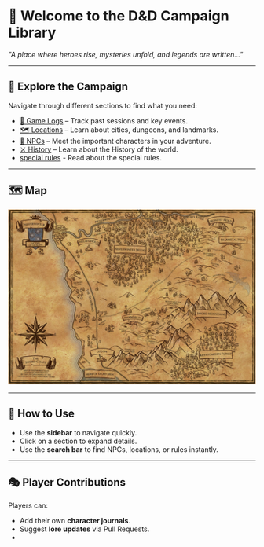 # 🏰 Welcome to the D&D Campaign Library

*"A place where heroes rise, mysteries unfold, and legends are written..."*

---
## 📖 Explore the Campaign
Navigate through different sections to find what you need:

- [📜 Game Logs](logs.md) – Track past sessions and key events.
- [🗺️ Locations](Locations.md) – Learn about cities, dungeons, and landmarks.
- [🧙 NPCs](NPCs.md) – Meet the important characters in your adventure. 
- [⚔️ History](history.md) – Learn about the History of the world.
- [special rules](bloodbowl.md) - Read about the special rules.

---
## 🗺️ Map
![World Map](assets/swordcaost.jpg)

---
## 📌 How to Use
- Use the **sidebar** to navigate quickly.
- Click on a section to expand details.
- Use the **search bar** to find NPCs, locations, or rules instantly.

---
## 🎭 Player Contributions
Players can:
- Add their own **character journals**.
- Suggest **lore updates** via Pull Requests.
-
